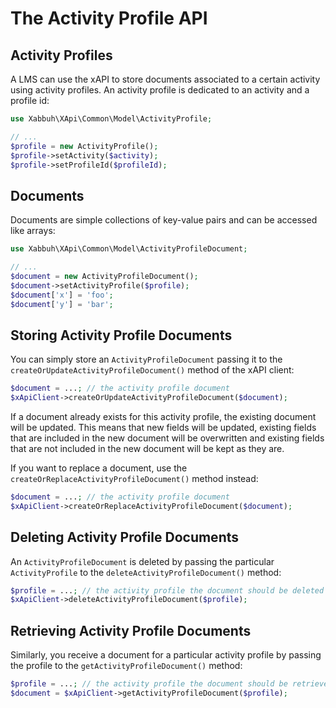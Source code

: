 The Activity Profile API
========================

Activity Profiles
-----------------

A LMS can use the xAPI to store documents associated to a certain activity using
activity profiles. An activity profile is dedicated to an activity and a profile
id:

```php
use Xabbuh\XApi\Common\Model\ActivityProfile;

// ...
$profile = new ActivityProfile();
$profile->setActivity($activity);
$profile->setProfileId($profileId);
```

Documents
---------

Documents are simple collections of key-value pairs and can be accessed like arrays:

```php
use Xabbuh\XApi\Common\Model\ActivityProfileDocument;

// ...
$document = new ActivityProfileDocument();
$document->setActivityProfile($profile);
$document['x'] = 'foo';
$document['y'] = 'bar';
```

Storing Activity Profile Documents
----------------------------------

You can simply store an ``ActivityProfileDocument`` passing it to the
``createOrUpdateActivityProfileDocument()`` method of the xAPI client:

```php
$document = ...; // the activity profile document
$xApiClient->createOrUpdateActivityProfileDocument($document);
```

If a document already exists for this activity profile, the existing document will
be updated. This means that new fields will be updated, existing fields that are
included in the new document will be overwritten and existing fields that are
not included in the new document will be kept as they are.

If you want to replace a document, use the ``createOrReplaceActivityProfileDocument()``
method instead:

```php
$document = ...; // the activity profile document
$xApiClient->createOrReplaceActivityProfileDocument($document);
```

Deleting Activity Profile Documents
-----------------------------------

An ``ActivityProfileDocument`` is deleted by passing the particular ``ActivityProfile``
to the ``deleteActivityProfileDocument()`` method:

```php
$profile = ...; // the activity profile the document should be deleted from
$xApiClient->deleteActivityProfileDocument($profile);
```

Retrieving Activity Profile Documents
-------------------------------------

Similarly, you receive a document for a particular activity profile by passing
the profile to the ``getActivityProfileDocument()`` method:

```php
$profile = ...; // the activity profile the document should be retrieved from
$document = $xApiClient->getActivityProfileDocument($profile);
```
